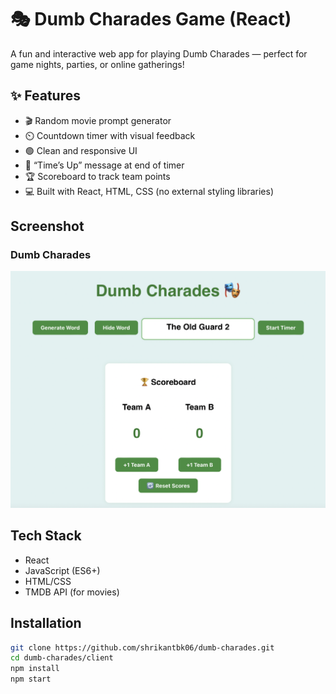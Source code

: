 # 🎭 Dumb Charades Game (React)

A fun and interactive web app for playing Dumb Charades — perfect for game nights, parties, or online gatherings!

## ✨ Features

- 🎬 Random movie prompt generator
- ⏲️ Countdown timer with visual feedback
- 🟢 Clean and responsive UI
- 📣 “Time’s Up” message at end of timer
- 🏆 Scoreboard to track team points
- 💻 Built with React, HTML, CSS (no external styling libraries)

## Screenshot

### Dumb Charades
![Dumb Charades](screenshots/dumb-charades.png)

## Tech Stack

- React
- JavaScript (ES6+)
- HTML/CSS
- TMDB API (for movies)

## Installation

```bash
git clone https://github.com/shrikantbk06/dumb-charades.git
cd dumb-charades/client
npm install
npm start
